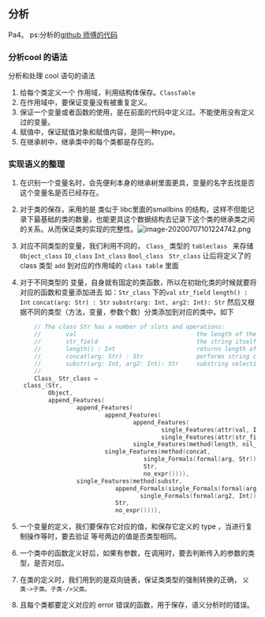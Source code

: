 ## 分析

Pa4。 ps:分析的[github 师傅的代码](https://github.com/ayadavumass/UndergraduateProjects/tree/master/compilers/ID/cool/src)

### 分析cool 的语法

分析和处理 cool 语句的语法

1. 给每个类定义一个 作用域，利用结构体保存。`ClassTable`
2. 在作用域中，要保证变量没有被重复定义。
3. 保证一个变量或者函数的使用，是在前面的代码中定义过。不能使用没有定义过的变量。
4. 赋值中，保证赋值对象和赋值内容，是同一种type。
5. 在继承树中，继承类中的每个类都是存在的。



### 实现语义的整理

1. 在识别一个变量名时，会先便利本身的继承树里面更具，变量的名字去找是否这个变量名是否已经存在。

2. 对于类的保存，采用的是 类似于 libc里面的smallbins 的结构，这样不但能记录下最基础的类的数量，也能更具这个数据结构去记录下这个类的继承类之间的关系。从而保证类的实现的完整性。![image-20200707101224742.png](https://i.loli.net/2020/07/07/cCBkHUraiZ7f1hp.png)

3. 对应不同类型的变量，我们利用不同的， `Class_` 类型的  `tableclass `  来存储 `Object_class` `IO_class` `Int_class` `Bool_class ` `Str_class` 让后将定义了的 class 类型 `add` 到对应的作用域的 `class table` 里面

4. 对于不同类型的 变量，自身就有固定的类函数，所以在初始化类的时候就要将对应的函数和变量添加进去 如：`Str_class` 下的`val` `str_field` `length() : Int` `concat(arg: Str) : Str` `substr(arg: Int, arg2: Int): Str` 然后又根据不同的类型（方法，变量，参数个数）分类添加到对应的类中。如下

   ```c
       // The class Str has a number of slots and operations:
       //       val                                  the length of the string
       //       str_field                            the string itself
       //       length() : Int                       returns length of the string
       //       concat(arg: Str) : Str               performs string concatenation
       //       substr(arg: Int, arg2: Int): Str     substring selection
       //       
       Class_ Str_class =
   	class_(Str, 
   	       Object,
   	       append_Features(
   			       append_Features(
   					       append_Features(
   							       append_Features(
   									       single_Features(attr(val, Int, no_expr())),
   									       single_Features(attr(str_field, prim_slot, no_expr()))),
   							       single_Features(method(length, nil_Formals(), Int, no_expr()))),
   					       single_Features(method(concat, 
   								      single_Formals(formal(arg, Str)),
   								      Str, 
   								      no_expr()))),
   			       single_Features(method(substr, 
   						      append_Formals(single_Formals(formal(arg, Int)), 
   								     single_Formals(formal(arg2, Int))),
   						      Str, 
   						      no_expr()))),
   ```

5. 一个变量的定义，我们要保存它对应的值，和保存它定义的 type ，当进行复制操作等时，要去验证 等号两边的值是否类型相同。

6. 一个类中的函数定义好后，如果有参数，在调用时，要去判断传入的参数的类型，是否对应。

7. 在类的定义时，我们用到的是双向链表，保证类类型的强制转换的正确， `父类->子类。子类-/>父类。` 

8. 且每个类都要定义对应的 error 错误的函数，用于保存，语义分析时的错误。